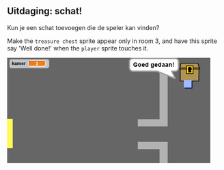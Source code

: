 ## Uitdaging: schat!

Kun je een schat toevoegen die de speler kan vinden?

Make the `treasure chest` sprite appear only in room 3, and have this sprite say 'Well done!' when the `player` sprite touches it.

![screenshot](images/world-treasure.png)